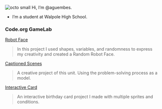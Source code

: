 ![octo small](https://github.com/aguembes/aguembes/assets/146837207/a34e0164-c8e4-4170-a99a-700c191e25ec)
Hi, I’m @aguembes.
- I’m a student at Walpole High School.

### Code.org GameLab
[Robot Face](https://aguembes.github.io/robot/)
>In this project I used shapes, variables, and randomness to express my creativity and created a Random Robot Face.

[Captioned Scenes](https://studio.code.org/projects/gamelab/WjYvfA0NlObB3Acs4UGU5nw6sVCR6awbdWb73l82DT8)
>A creative project of this unit. Using the problem-solving process as a model.

[Interactive Card](https://studio.code.org/projects/gamelab/01Ybtk0R45uNsFddLl0ogJBz25fy9q88qYU70i9a4jk)
>An interactive birthday card project I made with multiple sprites and conditions.
